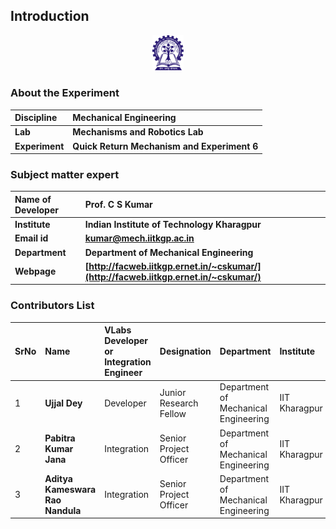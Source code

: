 ## Introduction

<div align="center">
<img src="experiment/images/iitkgp.png" width="10%">
</div>

### About the Experiment 

<b>Discipline | <b> Mechanical Engineering 
:--|:--|
<b> Lab | <b> **Mechanisms and Robotics Lab**
<b> Experiment|     <b> **Quick Return Mechanism and Experiment 6**


### Subject matter expert 

<b>Name of Developer | <b> **Prof. C S Kumar**
:--|:--|
<b> Institute | <b>  **Indian Institute of Technology Kharagpur**
<b> Email id|     <b>  **kumar@mech.iitkgp.ac.in**
<b> Department |  **Department of Mechanical Engineering**
<b>Webpage| <b> [http://facweb.iitkgp.ernet.in/~cskumar/](http://facweb.iitkgp.ernet.in/~cskumar/)


### Contributors List

SrNo | Name | VLabs Developer or Integration Engineer | Designation | Department| Institute
:--|:--|:--|:--|:--|:--|
1 | **Ujjal Dey** | Developer | Junior Research Fellow | Department of Mechanical Engineering | IIT Kharagpur | 
2 | **Pabitra Kumar Jana** | Integration | Senior Project Officer | Department of Mechanical Engineering | IIT Kharagpur | 
3 | **Aditya Kameswara Rao Nandula** | Integration | Senior Project Officer | Department of Mechanical Engineering | IIT Kharagpur | 
